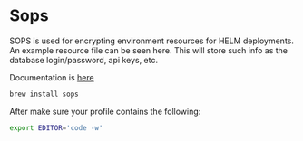 # Sops

SOPS is used for encrypting environment resources for HELM deployments. An example resource file can be seen here. This
will store such info as the database login/password, api keys, etc.

Documentation is [here](https://github.com/mozilla/sops)

```bash
brew install sops
```

After make sure your profile contains the following:

```bash
export EDITOR='code -w'
```
